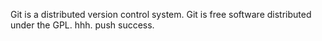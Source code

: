 Git is a distributed version control system.
Git is free software distributed under the GPL.
hhh.
push success.
